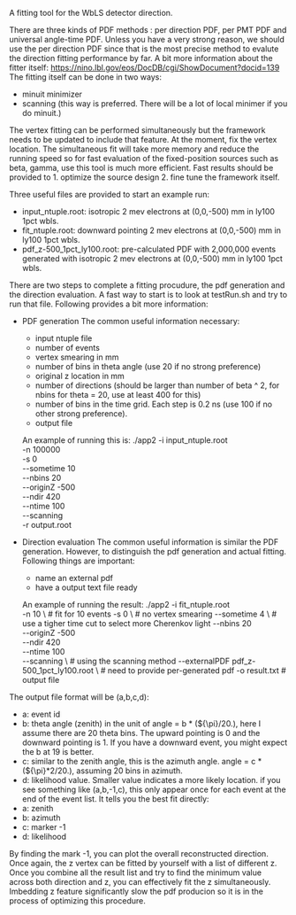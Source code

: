A fitting tool for the WbLS detector direction.

There are three kinds of PDF methods : per direction PDF, per PMT PDF and universal angle-time PDF.
Unless you have a very strong reason, we should use the per direction PDF since that is the most precise method to evalute the direction fitting performance by far.
A bit more information about the fitter itself: https://nino.lbl.gov/eos/DocDB/cgi/ShowDocument?docid=139
The fitting itself can be done in two ways:
- minuit minimizer
- scanning (this way is preferred. There will be a lot of local minimer if you do minuit.)

The vertex fitting can be performed simultaneously but the framework needs to be updated to include that feature. At the moment, fix the vertex location.
The simultaneous fit will take more memory and reduce the running speed so for fast evaluation of the fixed-position sources such as beta, gamma, use this tool is much more efficient. Fast results should be provided to 1. optimize the source design 2. fine tune the framework itself.

Three useful files are provided to start an example run:
- input_ntuple.root: isotropic 2 mev electrons at (0,0,-500) mm in ly100 1pct wbls.
- fit_ntuple.root: downward pointing 2 mev electrons at (0,0,-500) mm in ly100 1pct wbls.
- pdf_z-500_1pct_ly100.root: pre-calculated PDF with 2,000,000 events generated with isotropic 2 mev electrons at (0,0,-500) mm in ly100 1pct wbls.

There are two steps to complete a fitting procudure, the pdf generation and the direction evaluation.
A fast way to start is to look at testRun.sh and try to run that file. Following provides a bit more information:

- PDF generation
  The common useful information necessary:
  - input ntuple file
  - number of events
  - vertex smearing in mm
  - number of bins in theta angle (use 20 if no strong preference)
  - original z location in mm
  - number of directions (should be larger than number of beta ^ 2, for nbins for theta = 20, use at least 400 for this)
  - number of bins in the time grid. Each step is 0.2 ns (use 100 if no other strong preference).
  - output file

  An example of running this is: 
    ./app2 -i input_ntuple.root\
         -n 100000 \
         -s 0 \
         --sometime 10 \
         --nbins 20 \
         --originZ -500 \
         --ndir 420 \
         --ntime 100 \
         --scanning \
         -r output.root
         
- Direction evaluation
  The common useful information is similar the PDF generation. However, to distinguish the pdf generation and actual fitting. Following things are important:
  - name an external pdf
  - have a output text file ready

  An example of running the result:
    ./app2 -i fit_ntuple.root\
         -n 10 \  # fit for 10 events
         -s 0 \ # no vertex smearing
         --sometime 4 \ # use a tigher time cut to select more Cherenkov light
         --nbins 20 \
         --originZ -500 \
         --ndir 420 \
         --ntime 100 \
         --scanning \ # using the scanning method
         --externalPDF pdf_z-500_1pct_ly100.root \ # need to provide per-generated pdf
         -o result.txt # output file

The output file format will be (a,b,c,d):
- a: event id
- b: theta angle (zenith) in the unit of angle = b * (${\pi}/20.), here I assume there are 20 theta bins. The upward pointing is 0 and the downward pointing is 1. If you have a downward event, you might expect the b at 19 is better.
- c: similar to the zenith angle, this is the azimuth angle. angle = c * (${\pi}*2/20.), assuming 20 bins in azimuth.
- d: likelihood value. Smaller value indicates a more likely location.
if you see something like (a,b,-1,c), this only appear once for each event at the end of the event list. It tells you the best fit directly:
- a: zenith
- b: azimuth
- c: marker -1
- d: likelihood

By finding the mark -1, you can plot the overall reconstructed direction. 
Once again, the z vertex can be fitted by yourself with a list of different z. Once you combine all the result list and try to find the minimum value across both direction and z, you can effectively fit the z simultaneously. Imbedding z feature significantly slow the pdf producion so it is in the process of optimizing this procedure.
